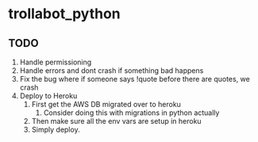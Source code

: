 # trollabot_python

## TODO

1. Handle permissioning
2. Handle errors and dont crash if something bad happens
3. Fix the bug where if someone says !quote before there are quotes, we crash
4. Deploy to Heroku
    1. First get the AWS DB migrated over to heroku
        1. Consider doing this with migrations in python actually
    2. Then make sure all the env vars are setup in heroku
    3. Simply deploy.